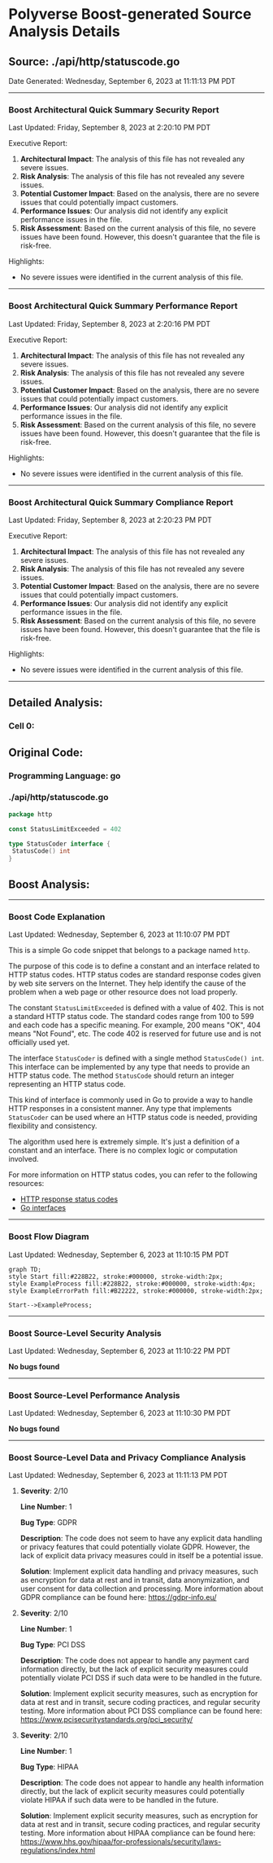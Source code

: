 # Polyverse Boost-generated Source Analysis Details

## Source: ./api/http/statuscode.go
Date Generated: Wednesday, September 6, 2023 at 11:11:13 PM PDT



---

### Boost Architectural Quick Summary Security Report

Last Updated: Friday, September 8, 2023 at 2:20:10 PM PDT


Executive Report:

1. **Architectural Impact**: The analysis of this file has not revealed any severe issues.
2. **Risk Analysis**: The analysis of this file has not revealed any severe issues.
3. **Potential Customer Impact**: Based on the analysis, there are no severe issues that could potentially impact customers.
4. **Performance Issues**: Our analysis did not identify any explicit performance issues in the file.
5. **Risk Assessment**: Based on the current analysis of this file, no severe issues have been found. However, this doesn't guarantee that the file is risk-free.

Highlights:

- No severe issues were identified in the current analysis of this file.



---

### Boost Architectural Quick Summary Performance Report

Last Updated: Friday, September 8, 2023 at 2:20:16 PM PDT


Executive Report:

1. **Architectural Impact**: The analysis of this file has not revealed any severe issues.
2. **Risk Analysis**: The analysis of this file has not revealed any severe issues.
3. **Potential Customer Impact**: Based on the analysis, there are no severe issues that could potentially impact customers.
4. **Performance Issues**: Our analysis did not identify any explicit performance issues in the file.
5. **Risk Assessment**: Based on the current analysis of this file, no severe issues have been found. However, this doesn't guarantee that the file is risk-free.

Highlights:

- No severe issues were identified in the current analysis of this file.



---

### Boost Architectural Quick Summary Compliance Report

Last Updated: Friday, September 8, 2023 at 2:20:23 PM PDT


Executive Report:

1. **Architectural Impact**: The analysis of this file has not revealed any severe issues.
2. **Risk Analysis**: The analysis of this file has not revealed any severe issues.
3. **Potential Customer Impact**: Based on the analysis, there are no severe issues that could potentially impact customers.
4. **Performance Issues**: Our analysis did not identify any explicit performance issues in the file.
5. **Risk Assessment**: Based on the current analysis of this file, no severe issues have been found. However, this doesn't guarantee that the file is risk-free.

Highlights:

- No severe issues were identified in the current analysis of this file.

---
## Detailed Analysis:

### Cell 0:
## Original Code:

### Programming Language: go
### ./api/http/statuscode.go 

```go
package http

const StatusLimitExceeded = 402

type StatusCoder interface {
 StatusCode() int
}

```
## Boost Analysis:



---

### Boost Code Explanation

Last Updated: Wednesday, September 6, 2023 at 11:10:07 PM PDT

This is a simple Go code snippet that belongs to a package named `http`. 

The purpose of this code is to define a constant and an interface related to HTTP status codes. HTTP status codes are standard response codes given by web site servers on the Internet. They help identify the cause of the problem when a web page or other resource does not load properly.

The constant `StatusLimitExceeded` is defined with a value of 402. This is not a standard HTTP status code. The standard codes range from 100 to 599 and each code has a specific meaning. For example, 200 means "OK", 404 means "Not Found", etc. The code 402 is reserved for future use and is not officially used yet.

The interface `StatusCoder` is defined with a single method `StatusCode() int`. This interface can be implemented by any type that needs to provide an HTTP status code. The method `StatusCode` should return an integer representing an HTTP status code. 

This kind of interface is commonly used in Go to provide a way to handle HTTP responses in a consistent manner. Any type that implements `StatusCoder` can be used where an HTTP status code is needed, providing flexibility and consistency.

The algorithm used here is extremely simple. It's just a definition of a constant and an interface. There is no complex logic or computation involved.

For more information on HTTP status codes, you can refer to the following resources:

- [HTTP response status codes](https://developer.mozilla.org/en-US/docs/Web/HTTP/Status)
- [Go interfaces](https://tour.golang.org/methods/9)



---

### Boost Flow Diagram

Last Updated: Wednesday, September 6, 2023 at 11:10:15 PM PDT

```mermaid
graph TD;
style Start fill:#228B22, stroke:#000000, stroke-width:2px;
style ExampleProcess fill:#228B22, stroke:#000000, stroke-width:4px;
style ExampleErrorPath fill:#B22222, stroke:#000000, stroke-width:2px;

Start-->ExampleProcess;
```



---

### Boost Source-Level Security Analysis

Last Updated: Wednesday, September 6, 2023 at 11:10:22 PM PDT

**No bugs found**



---

### Boost Source-Level Performance Analysis

Last Updated: Wednesday, September 6, 2023 at 11:10:30 PM PDT

**No bugs found**



---

### Boost Source-Level Data and Privacy Compliance Analysis

Last Updated: Wednesday, September 6, 2023 at 11:11:13 PM PDT

1. **Severity**: 2/10

   **Line Number**: 1

   **Bug Type**: GDPR

   **Description**: The code does not seem to have any explicit data handling or privacy features that could potentially violate GDPR. However, the lack of explicit data privacy measures could in itself be a potential issue.

   **Solution**: Implement explicit data handling and privacy measures, such as encryption for data at rest and in transit, data anonymization, and user consent for data collection and processing. More information about GDPR compliance can be found here: https://gdpr-info.eu/


2. **Severity**: 2/10

   **Line Number**: 1

   **Bug Type**: PCI DSS

   **Description**: The code does not appear to handle any payment card information directly, but the lack of explicit security measures could potentially violate PCI DSS if such data were to be handled in the future.

   **Solution**: Implement explicit security measures, such as encryption for data at rest and in transit, secure coding practices, and regular security testing. More information about PCI DSS compliance can be found here: https://www.pcisecuritystandards.org/pci_security/


3. **Severity**: 2/10

   **Line Number**: 1

   **Bug Type**: HIPAA

   **Description**: The code does not appear to handle any health information directly, but the lack of explicit security measures could potentially violate HIPAA if such data were to be handled in the future.

   **Solution**: Implement explicit security measures, such as encryption for data at rest and in transit, secure coding practices, and regular security testing. More information about HIPAA compliance can be found here: https://www.hhs.gov/hipaa/for-professionals/security/laws-regulations/index.html




